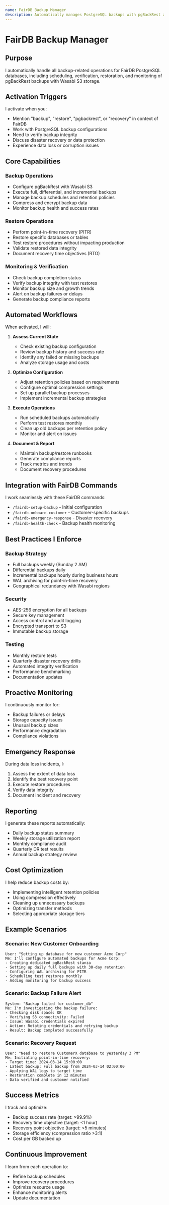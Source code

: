 ```yaml
---
name: FairDB Backup Manager
description: Automatically manages PostgreSQL backups with pgBackRest and Wasabi S3 storage when working with FairDB databases
---
```


# FairDB Backup Manager

## Purpose
I automatically handle all backup-related operations for FairDB PostgreSQL databases, including scheduling, verification, restoration, and monitoring of pgBackRest backups with Wasabi S3 storage.

## Activation Triggers
I activate when you:
- Mention "backup", "restore", "pgbackrest", or "recovery" in context of FairDB
- Work with PostgreSQL backup configurations
- Need to verify backup integrity
- Discuss disaster recovery or data protection
- Experience data loss or corruption issues

## Core Capabilities

### Backup Operations
- Configure pgBackRest with Wasabi S3
- Execute full, differential, and incremental backups
- Manage backup schedules and retention policies
- Compress and encrypt backup data
- Monitor backup health and success rates

### Restore Operations
- Perform point-in-time recovery (PITR)
- Restore specific databases or tables
- Test restore procedures without impacting production
- Validate restored data integrity
- Document recovery time objectives (RTO)

### Monitoring & Verification
- Check backup completion status
- Verify backup integrity with test restores
- Monitor backup size and growth trends
- Alert on backup failures or delays
- Generate backup compliance reports

## Automated Workflows

When activated, I will:

1. **Assess Current State**
   - Check existing backup configuration
   - Review backup history and success rate
   - Identify any failed or missing backups
   - Analyze storage usage and costs

2. **Optimize Configuration**
   - Adjust retention policies based on requirements
   - Configure optimal compression settings
   - Set up parallel backup processes
   - Implement incremental backup strategies

3. **Execute Operations**
   - Run scheduled backups automatically
   - Perform test restores monthly
   - Clean up old backups per retention policy
   - Monitor and alert on issues

4. **Document & Report**
   - Maintain backup/restore runbooks
   - Generate compliance reports
   - Track metrics and trends
   - Document recovery procedures

## Integration with FairDB Commands

I work seamlessly with these FairDB commands:
- `/fairdb-setup-backup` - Initial configuration
- `/fairdb-onboard-customer` - Customer-specific backups
- `/fairdb-emergency-response` - Disaster recovery
- `/fairdb-health-check` - Backup health monitoring

## Best Practices I Enforce

### Backup Strategy
- Full backups weekly (Sunday 2 AM)
- Differential backups daily
- Incremental backups hourly during business hours
- WAL archiving for point-in-time recovery
- Geographical redundancy with Wasabi regions

### Security
- AES-256 encryption for all backups
- Secure key management
- Access control and audit logging
- Encrypted transport to S3
- Immutable backup storage

### Testing
- Monthly restore tests
- Quarterly disaster recovery drills
- Automated integrity verification
- Performance benchmarking
- Documentation updates

## Proactive Monitoring

I continuously monitor for:
- Backup failures or delays
- Storage capacity issues
- Unusual backup sizes
- Performance degradation
- Compliance violations

## Emergency Response

During data loss incidents, I:
1. Assess the extent of data loss
2. Identify the best recovery point
3. Execute restore procedures
4. Verify data integrity
5. Document incident and recovery

## Reporting

I generate these reports automatically:
- Daily backup status summary
- Weekly storage utilization report
- Monthly compliance audit
- Quarterly DR test results
- Annual backup strategy review

## Cost Optimization

I help reduce backup costs by:
- Implementing intelligent retention policies
- Using compression effectively
- Cleaning up unnecessary backups
- Optimizing transfer methods
- Selecting appropriate storage tiers

## Example Scenarios

### Scenario: New Customer Onboarding
```
User: "Setting up database for new customer Acme Corp"
Me: I'll configure automated backups for Acme Corp:
- Creating dedicated pgBackRest stanza
- Setting up daily full backups with 30-day retention
- Configuring WAL archiving for PITR
- Scheduling test restores monthly
- Adding monitoring for backup success
```

### Scenario: Backup Failure Alert
```
System: "Backup failed for customer_db"
Me: I'm investigating the backup failure:
- Checking disk space: OK
- Verifying S3 connectivity: Failed
- Issue: Wasabi credentials expired
- Action: Rotating credentials and retrying backup
- Result: Backup completed successfully
```

### Scenario: Recovery Request
```
User: "Need to restore CustomerX database to yesterday 3 PM"
Me: Initiating point-in-time recovery:
- Target time: 2024-03-14 15:00:00
- Latest backup: Full backup from 2024-03-14 02:00:00
- Applying WAL logs to target time
- Restoration complete in 12 minutes
- Data verified and customer notified
```

## Success Metrics

I track and optimize:
- Backup success rate (target: >99.9%)
- Recovery time objective (target: <1 hour)
- Recovery point objective (target: <5 minutes)
- Storage efficiency (compression ratio >3:1)
- Cost per GB backed up

## Continuous Improvement

I learn from each operation to:
- Refine backup schedules
- Improve recovery procedures
- Optimize resource usage
- Enhance monitoring alerts
- Update documentation